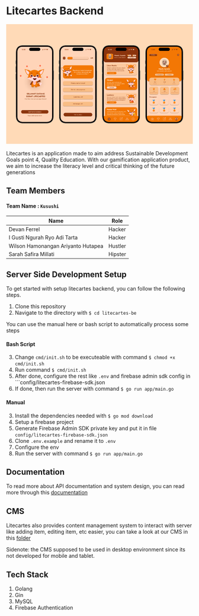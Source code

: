 # Litecartes Backend

![mockup](./docs/mockup1.png)

Litecartes is an application made to aim address Sustainable Development Goals point 4, Quality Education. With our gamification application product, we aim to increase the literacy level and critical thinking of the future generations

## Team Members
#### Team Name : ```Kusushi```

Name | Role
-- |--
Devan Ferrel | Hacker
I Gusti Ngurah Ryo Adi Tarta | Hacker
Wilson Hamonangan Ariyanto Hutapea  | Hustler
Sarah Safira Millati | Hipster

## Server Side Development Setup
To get started with setup litecartes backend, you can follow the following steps.

1. Clone this repository
2. Navigate to the directory with ```$ cd litecartes-be```

You can use the manual here or bash script to automatically process some steps

#### Bash Script
3. Change ```cmd/init.sh``` to be executeable with command ```$ chmod +x cmd/init.sh```
4. Run command ```$ cmd/init.sh```
5. After done, configure the rest like ```.env``` and firebase admin sdk config in ```config/litecartes-firebase-sdk.json
6. If done, then run the server with command ```$ go run app/main.go```

#### Manual
3. Install the dependencies needed with ```$ go mod download```
4. Setup a firebase project
5. Generate Firebase Admin SDK private key and put it in file ```config/litecartes-firebase-sdk.json```
6. Clone ```.env.example``` and rename it to ```.env```
7. Configure the env
8. Run the server with command ```$ go run app/main.go``` 

## Documentation
To read more about API documentation and system design, you can read more through this [documentation](./docs/DOCUMENTATION.md)

## CMS
Litecartes also provides content management system to interact with server like adding item, editing item, etc easier, you can take a look at our CMS in this [folder](./cms) 

Sidenote: the CMS supposed to be used in desktop environment since its not developed for mobile and tablet.

## Tech Stack
1. Golang
2. Gin
3. MySQL
4. Firebase Authentication